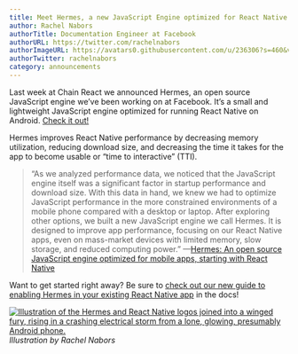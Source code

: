 ```yaml
---
title: Meet Hermes, a new JavaScript Engine optimized for React Native
author: Rachel Nabors
authorTitle: Documentation Engineer at Facebook
authorURL: https://twitter.com/rachelnabors
authorImageURL: https://avatars0.githubusercontent.com/u/236306?s=460&v=4
authorTwitter: rachelnabors
category: announcements
---
```


Last week at Chain React we announced Hermes, an open source JavaScript engine we’ve been working on at Facebook. It’s a small and lightweight JavaScript engine optimized for running React Native on Android. [Check it out!](https://code.fb.com/android/hermes/)

Hermes improves React Native performance by decreasing memory utilization, reducing download size, and decreasing the time it takes for the app to become usable or “time to interactive” (TTI).

> “As we analyzed performance data, we noticed that the JavaScript engine itself was a significant factor in startup performance and download size. With this data in hand, we knew we had to optimize JavaScript performance in the more constrained environments of a mobile phone compared with a desktop or laptop. After exploring other options, we built a new JavaScript engine we call Hermes. It is designed to improve app performance, focusing on our React Native apps, even on mass-market devices with limited memory, slow storage, and reduced computing power.” —[Hermes: An open source JavaScript engine optimized for mobile apps, starting with React Native](https://code.fb.com/android/hermes/)

Want to get started right away? Be sure to [check out our new guide to enabling Hermes in your existing React Native app](https://facebook.github.io/react-native/docs/hermes/) in the docs!

[![Illustration of the Hermes and React Native logos joined into a winged fury, rising in a crashing electrical storm from a lone, glowing, presumably Android phone.](/react-native/blog/assets/2019_hermes-launch-illo-rachel-nabors.jpg)](https://code.fb.com/android/hermes/) _Illustration by Rachel Nabors_
